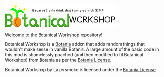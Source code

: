 ![](https://github.com/Lazersmoke/Botanical-Workshop/blob/master/src/main/resources/assets/botanicalworkshop/textures/logo.png)  

Welcome to the Botanical Workshop repository!

Botanical Workshop is a [Botania](https://github.com/Vazkii/Botania) addon that adds random things that wouldn't make sense in vanilla Botania. A large amount of the basic code in this mod is shamelessly poached (and then modified to fit Botanical Workshop) from Botania as per the [Botania License](http://botaniamod.net/license.php).  

Botanical Workshop by Lazersmoke is licensed under the [Botania License](http://botaniamod.net/license.php)
